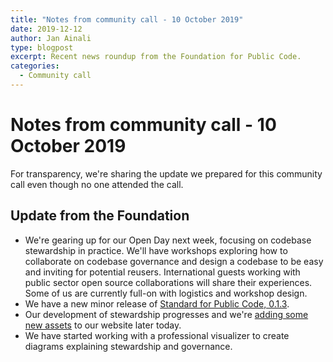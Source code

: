 ```yaml
---
title: "Notes from community call - 10 October 2019"
date: 2019-12-12
author: Jan Ainali
type: blogpost
excerpt: Recent news roundup from the Foundation for Public Code.
categories:
  - Community call
---
```


# Notes from community call - 10 October 2019

For transparency, we're sharing the update we prepared for this community call even though no one attended the call.

## Update from the Foundation

* We're gearing up for our Open Day next week, focusing on codebase stewardship in practice. We'll have workshops exploring how to collaborate on codebase governance and design a codebase to be easy and inviting for potential reusers. International guests working with public sector open source collaborations will share their experiences. Some of us are currently full-on with logistics and workshop design.
* We have a new minor release of [Standard for Public Code, 0.1.3](https://github.com/standard-for-public-code/standard-for-public-code/releases/tag/0.1.3).
* Our development of stewardship progresses and we're [adding some new assets](https://github.com/publiccodenet/about/pull/430) to our website later today.
* We have started working with a professional visualizer to create diagrams explaining stewardship and governance.
